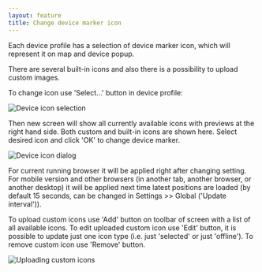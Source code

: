 ```yaml
---
layout: feature
title: Change device marker icon
---
```


Each device profile has a selection of device marker icon, which will represent it on map and device popup.

There are several built-in icons and also there is a possibility to upload custom images.

To change icon use 'Select...' button in device profile:

![Device icon selection](http://i58.tinypic.com/ohmeyv.png)

Then new screen will show all currently available icons with previews at the right hand side. Both custom and built-in icons are shown here. Select desired icon and click 'OK' to change device marker.

![Device icon dialog](http://i62.tinypic.com/20j2yw4.png)

For current running browser it will be applied right after changing setting. For mobile version and other browsers (in another tab, another browser, or another desktop) it will be applied next time latest positions are loaded (by default 15 seconds, can be changed in Settings >> Global ('Update interval')).

To upload custom icons use 'Add' button on toolbar of screen with a list of all available icons. To edit uploaded custom icon use 'Edit' button, it is possible to update just one icon type (i.e. just 'selected' or just 'offline'). To remove custom icon use 'Remove' button.

![Uploading custom icons](http://i62.tinypic.com/deb30i.png)